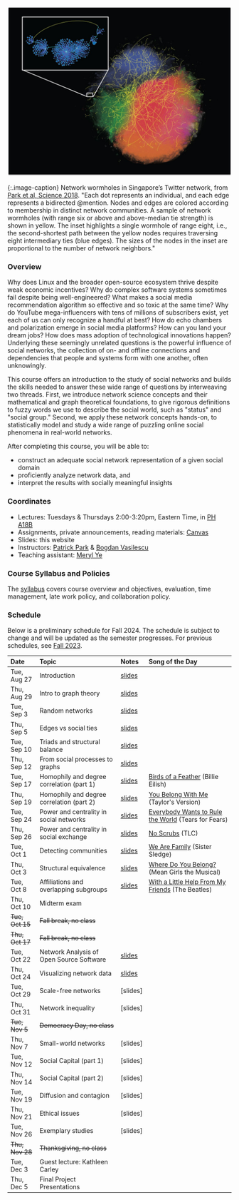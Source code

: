 <!-- <span style="color:red">**Note: This is the website for the Fall 2023 offering. It will be updated for Fall 2024.**</span> -->

![My image](assets/images/wormholes.jpeg)

{:.image-caption}
Network wormholes in Singapore’s Twitter network, from [Park et al, Science 2018](https://www.science.org/doi/full/10.1126/science.aau9735).
"Each dot represents an individual, and each edge represents a bidirected @mention. Nodes and edges are colored according to membership in distinct network communities. A sample of network wormholes (with range six or above and above-median tie strength) is shown in yellow. The inset highlights a single wormhole of range eight, i.e., the second-shortest path between the yellow nodes requires traversing eight intermediary ties (blue edges). The sizes of the nodes in the inset are proportional to the number of network neighbors."

### Overview

Why does Linux and the broader open-source ecosystem thrive despite weak economic incentives? Why do complex software systems sometimes fail despite being well-engineered? What makes a social media recommendation algorithm so effective and so toxic at the same time? Why do YouTube mega-influencers with tens of millions of subscribers exist, yet each of us can only recognize a handful at best? How do echo chambers and polarization emerge in social media platforms? How can you land your dream jobs? How does mass adoption of technological innovations happen? Underlying these seemingly unrelated questions is the powerful influence of social networks, the collection of on- and offline connections and dependencies that people and systems form with one another, often unknowingly. 

This course offers an introduction to the study of social networks and builds the skills needed to answer these wide range of questions by interweaving two threads. First, we introduce network science concepts and their mathematical and graph theoretical foundations, to give rigorous definitions to fuzzy words we use to describe the social world, such as "status" and "social group." Second, we apply these network concepts hands-on, to statistically model and study a wide range of puzzling online social phenomena in real-world networks.

After completing this course, you will be able to:

- construct an adequate social network representation of a given social domain
- proficiently analyze network data, and
- interpret the results with socially meaningful insights

### Coordinates
- Lectures: Tuesdays & Thursdays 2:00-3:20pm, Eastern Time, in [PH A18B](https://map.concept3d.com/?id=192#!ct/19362,7382,1568,0,7308?m/72750)
- Assignments, private announcements, reading materials: [Canvas](https://canvas.cmu.edu/courses/43625)
- Slides: this website
- Instructors: [Patrick Park](https://patpark.org) & [Bogdan Vasilescu](https://bvasiles.github.io)
- Teaching assistant: [Meryl Ye](https://merylye.github.io)

### Course Syllabus and Policies
The [syllabus](https://docs.google.com/document/d/1tpbfIJF3qw3Js54rgTto5x5g7cVg7NxWcHtPI4gELHc/edit?usp=sharing) covers course overview and objectives, evaluation, 
time management, late work policy, and collaboration policy.

<!-- ### Learning Goals
The [learning goals](learning-goals.md) describe what I want students to know 
or be able to do by the end of the semester. 
I evaluate whether learning goals have been achieved through assignments, 
written project reports, and in-class presentations. -->


### Schedule

Below is a preliminary schedule for Fall 2024. The schedule is subject to change and will be updated as the semester progresses. For previous schedules, see [Fall 2023](fall2023/).

| Date        		| Topic 	| Notes | Song of the Day
| :------------- 	|:--------|:-------- |:--------|
Tue, Aug 27 | Introduction | [slides](slides/w1_1_introduction.pdf) <!-- • [video]() -->
Thu, Aug 29 | Intro to graph theory | [slides](slides/w1_2_graph_theory.pdf) |
Tue, Sep 3 | Random networks | [slides](slides/w2_1_random_networks.pdf) | 
Thu, Sep 5 | Edges vs social ties | [slides](slides/w2_2_edge_vs_social_ties.pdf) | 
Tue, Sep 10 | Triads and structural balance | [slides](slides/w3_1_triads_and_structural_balance.pdf) | 
Thu, Sep 12 | From social processes to graphs | [slides](slides/w3_2_graph_theoretic_signatures_of_social_processes.pdf) | 
Tue, Sep 17 | Homophily and degree correlation (part 1) | [slides](slides/w4_1_homophily_and_degree_correlation.pdf) | [Birds of a Feather](https://www.youtube.com/watch?v=d5gf9dXbPi0) (Billie Eilish)
Thu, Sep 19 | Homophily and degree correlation (part 2) | [slides](slides/w4_2_homophily_and_degree_correlation_pt2.pdf) | [You Belong With Me](https://www.youtube.com/watch?v=vwp8Ur6tO-8) (Taylor's Version)
Tue, Sep 24 | Power and centrality in social networks | [slides](slides/w5_1_power_and_centrality_in_social_networks.pdf) | [Everybody Wants to Rule the World](https://www.youtube.com/watch?v=Qs-8xYwYJAQ) (Tears for Fears)
Thu, Sep 26 | Power and centrality in social exchange | [slides](slides/w5_2_power_and_centrality_in_exchange.pdf) | [No Scrubs](https://www.youtube.com/watch?v=18SwG-kep7s) (TLC)
Tue, Oct 1 | Detecting communities | [slides](slides/w6_1_communities.pdf) | [We Are Family](https://www.youtube.com/watch?v=uyGY2NfYpeE) (Sister Sledge)
Thu, Oct 3 | Structural equivalence | [slides](slides/w6_2_structural_equivalence.pdf) | [Where Do You Belong?](https://www.youtube.com/watch?v=QrHBTdAffmk) (Mean Girls the Musical)
Tue, Oct 8 | Affiliations and overlapping subgroups | [slides](slides/w7_1_affiliations_and_overlapping_subgroups.pdf) | [With a Little Help From My Friends](https://www.youtube.com/watch?v=0C58ttB2-Qg) (The Beatles)
Thu, Oct 10 | Midterm exam | 
~~Tue, Oct 15~~ | ~~Fall break, no class~~ |
~~Thu, Oct 17~~ | ~~Fall break, no class~~ |
Tue, Oct 22 | Network Analysis of Open Source Software | [slides](slides/w9_1_network_analysis_of_open_source_software.pdf) |
Thu, Oct 24 | Visualizing network data | [slides](slides/w9_2_network_visualization.pdf) |
Tue, Oct 29 | Scale-free networks | [slides]
Thu, Oct 31 | Network inequality | [slides]
~~Tue, Nov 5~~ | ~~Democracy Day, no class~~ |
Thu, Nov 7 | Small-world networks | [slides]
Tue, Nov 12 | Social Capital (part 1) | [slides]
Thu, Nov 14 | Social Capital (part 2) | [slides]
Tue, Nov 19 | Diffusion and contagion | [slides]
Thu, Nov 21 | Ethical issues | [slides]
Tue, Nov 26 | Exemplary studies | [slides]
~~Thu, Nov 28~~ | ~~Thanksgiving, no class~~ |
Tue, Dec 3 | Guest lecture: Kathleen Carley |
Thu, Dec 5 | Final Project Presentations |

